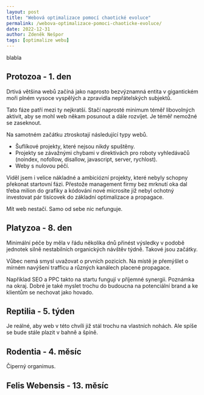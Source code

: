 ```yaml
---
layout: post
title: "Webová optimalizace pomocí chaotické evoluce"
permalink: /webova-optimalizace-pomoci-chaoticke-evoluce/
date: 2022-12-31
author: Zdeněk Nešpor
tags: [optimalize webu]
---
```


blabla

## Protozoa - 1. den

Drtivá většina webů začíná jako naprosto bezvýznamná entita v gigantickém moři plném vysoce vyspělých a zpravidla nepřátelských subjektů.

Tato fáze patří mezi ty nejkratší. Stačí naprosté minimum téměř libovolných aktivit, aby se mohl web někam posunout a dále rozvíjet. Je téměř nemožné se zaseknout.

Na samotném začátku ztroskotají následující typy webů.

- Šuflíkové projekty, které nejsou nikdy spuštěny.
- Projekty se závažnými chybami v direktivách pro roboty vyhledávačů (noindex, nofollow, disallow, javascript, server, rychlost).
- Weby s nulovou péčí.

Viděl jsem i velice nákladné a ambiciózní projekty, které nebyly schopny překonat startovní fázi. Přestože management firmy bez mrknutí oka dal třeba milion do grafiky a kódování nové microsite již nebyl ochotný investovat pár tisícovek do základní optimalizace a propagace.

Mít web nestačí. Samo od sebe nic nefunguje.

## Platyzoa - 8. den

Minimální péče by měla v řádu několika dnů přinést výsledky v podobě jednotek silně nestabilních organických návštěv týdně. Takové jsou začátky.

Vůbec nemá smysl uvažovat o prvních pozicích. Na místě je přemýšlet o mírném navýšení trafficu a různých kanálech placené propagace.

Například SEO a PPC takto na startu fungují v příjemné synergii. Poznámka na okraj. Dobré je také myslet trochu do budoucna na potenciální brand a ke klientům se nechovat jako hovado.

## Reptilia - 5. týden

Je reálné, aby web v této chvíli již stál trochu na vlastních nohách. Ale spíše se bude stále plazit v bahně a špíně.

## Rodentia - 4. měsíc

Čiperný organimus.

## Felis Webensis - 13. měsíc

##
